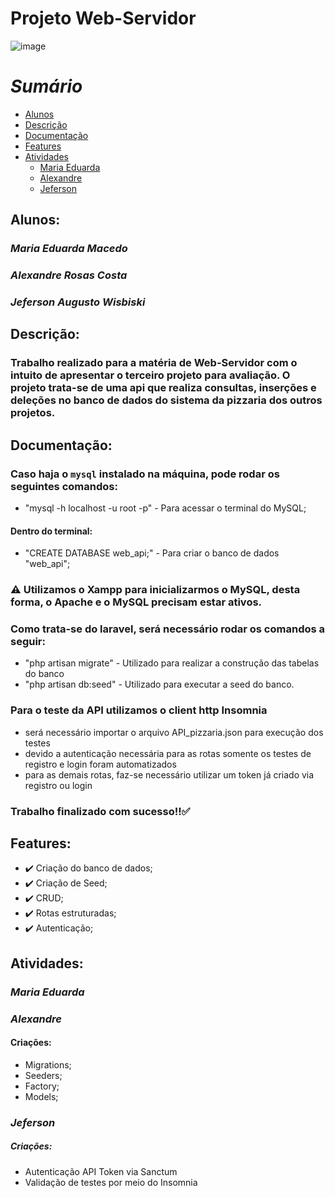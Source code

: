 # **Projeto Web-Servidor**
![image](https://img.shields.io/badge/PHP-777BB4?style=for-the-badge&logo=php&logoColor=white)


*Sumário*
=================
<!--ts-->
   * [Alunos](#alunos)
   * [Descrição](#descrição)
   * [Documentação](#documentação)
   * [Features](#features)
   * [Atividades](#atividades)
      * [Maria Eduarda](#maria-eduarda)
      * [Alexandre](#alexandre)
      * [Jeferson](#jeferson)
<!--te-->

## Alunos:
### *Maria Eduarda Macedo*
### *Alexandre Rosas Costa*
### *Jeferson Augusto Wisbiski*  


## Descrição:
### Trabalho realizado para a matéria de Web-Servidor com o intuito de apresentar o terceiro projeto para avaliação. O projeto trata-se de uma api que realiza consultas, inserções e deleções no banco de dados do sistema da pizzaria dos outros projetos.


## Documentação:
### Caso haja o `mysql` instalado na máquina, pode rodar os seguintes comandos:
- "mysql -h localhost -u root -p" - Para acessar o terminal do MySQL;
#### Dentro do terminal:
- "CREATE DATABASE web_api;" - Para criar o banco de dados "web_api";

### :warning: Utilizamos o Xampp para inicializarmos o MySQL, desta forma, o Apache e o MySQL precisam estar ativos. 

### Como trata-se do laravel, será necessário rodar os comandos a seguir: 
- "php artisan migrate" - Utilizado para realizar a construção das tabelas do banco
- "php artisan db:seed" - Utilizado para executar a seed do banco. 

### Para o teste da API utilizamos o client http Insomnia
- será necessário importar o arquivo API_pizzaria.json para execução dos testes
- devido a autenticação necessária para as rotas somente os testes de registro e login foram automatizados
- para as demais rotas, faz-se necessário utilizar um token já criado via registro ou login

### Trabalho finalizado com sucesso!!:white_check_mark:

## Features:

- :heavy_check_mark: Criação do banco de dados;
- :heavy_check_mark: Criação de Seed;
- :heavy_check_mark: CRUD;
- :heavy_check_mark: Rotas estruturadas;
- :heavy_check_mark: Autenticação;


## Atividades:

### *Maria Eduarda*

### *Alexandre*

#### Criações:
- Migrations;
- Seeders; 
- Factory;
- Models;

### *Jeferson* 

##### Criações:
- Autenticação API Token via Sanctum
- Validação de testes por meio do Insomnia